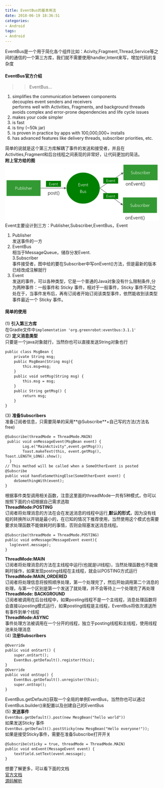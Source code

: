 ```yaml
---
title: EventBus的基本用法
date: 2018-06-19 18:36:51
categories: 
- Android
tags:
- Android
---  
```


EventBus是一个用于简化各个组件比如：Acivity,Fragment,Thread,Service等之间的通信的一个第三方库，我们就不需要使用handler,Intent来写，增加代码的复杂度  

<!--more-->

#### EventBus官方介绍  
>> EventBus...  
1. simplifies the communication between components  
decouples event senders and receivers  
performs well with Activities, Fragments, and background threads  
avoids complex and error-prone dependencies and life cycle issues  
2. makes your code simpler  
3. is fast  
4. is tiny (~50k jar)  
5. is proven in practice by apps with 100,000,000+ installs  
6. has advanced features like delivery threads, subscriber priorities, etc.    

简单的说就是这个第三方库解耦了事件的发送和接受者，并且在Activities,Fragment和后台线程之间表现的非常好，让代码更加的简洁。    
**附上官方给的图**  
![图片](https://github.com/greenrobot/EventBus/raw/master/EventBus-Publish-Subscribe.png)  
Event主要设计到三方：Publisher,Subscriber,EventBus，Event  
1. Publisher  
发送事件的一方  
2. EventBus  
相当于MessageQueue，储存分发Event.  
3.Subscriber  
事件接受者，图中给的要在Subscriber中写onEvent()方法，但是最新的版本已经改成注解就行
4. Event  
发送的事件，可以各种类型，它是一个普通的Java对象没有什么限制条件,分为两种事件：一般事件和 Sticky 事件，相对于一般事件，Sticky 事件不同之处在于，当事件发布后，再有订阅者开始订阅该类型事件，依然能收到该类型事件最近一个 Sticky 事件。  
  

#### 简单的使用  
(1) **引入第三方库**  
在Gradle文件中```implementation 'org.greenrobot:eventbus:3.1.1'```  
(2) **定义消息类型**  
只要是一个java对象就行，当然你也可以直接发送String对象也行  
```
public class MsgBean {
    private String msg;
    public MsgBean(String msg){
        this.msg=msg;
    }
    public void setMsg(String msg) {
        this.msg = msg;
    }
    public String getMsg() {
        return msg;
    }
}
```  
(3) **准备Subscribers**  
准备订阅者信息，只需要简单的采用**@Subscribe**+自己写的方法(方法名free)  
```
@Subscribe(threadMode = ThreadMode.MAIN)
 public void onMessageEvent(MsgBean event) {
        Log.e("MainActivity",event.getMsg());
        Toast.makeText(this, event.getMsg(), Toast.LENGTH_LONG).show();
  }
// This method will be called when a SomeOtherEvent is posted
@Subscribe
public void handleSomethingElse(SomeOtherEvent event) {
    doSomethingWith(event);
}
```  
根据事件类型调用相关函数，注意这里面的threadMode一共有5种模式，你可以按照下面的介绍根据自己需求选取  
**ThreadMode:POSTING**  
订阅者将处理消息的方法在会在发送消息的线程中运行,**默认的形式**，因为没有线程的转换所以开销是最小的，在已知的情况下推荐使用，当然使用这个模式也需要要求处理函数不能做耗时的事情，否则会阻塞发送消息线程。  
```
@Subscribe(threadMode = ThreadMode.POSTING)
public void onMessage(MessageEvent event){
  log(event.message);
}
```  
**ThreadMode:MAIN**  
订阅者将处理消息的方法在主线程中运行(也就是UI线程)，当然处理函数也不能做耗时操作，如果发现posting线程在主线程，就会以POSTING方式运行  
**ThreadMode:MAIN_ORDERED**  
订阅者将处理信息将按照顺序处理，第一个处理完了，然后开始调用第二个消息的处理，与第一个区别是第一个发送了就处理，并不会等待上一个处理完了再处理  
**ThreadMode: BACKGROUND**  
订阅者被调用在后台线程中，如果posting线程不是一个主线程，消息处理函数将会直接以posting模式运行，如果posting线程是主线程，EventBus将依次递送所有事件到单个线程    
**ThreadMode:ASYNC**  
事件处理方法被调用在一个分开的线程，独立于posting线程和主线程，使用线程池来处理消息  
(4) **注册Subscribers**  
```
@Override
public void onStart() {
    super.onStart();
    EventBus.getDefault().register(this);
}
@Override
public void onStop() {
    EventBus.getDefault().unregister(this);
    super.onStop();
}
```  
EventBus.getDefault()获取一个全局的单例EventBus，当然你也可以通过EventBus.builder()来配置以及创建自己的EventBus  
(5) **发送事件**  
```EventBus.getDefault().post(new MesgBean("hello world"))```  
如果发送Sticky 事件  
```EventBus.getDefault().postSticky(new MesgBean("Hello everyone!"));```   
如果是接受Sticky事件，需要在准备Subscribe打开开关  
```
@Subscribe(sticky = true, threadMode = ThreadMode.MAIN)
public void onEvent(MessageEvent event) {   
    textField.setText(event.message);
}
```  
想要了解更多，可以看下面的文档  
[官方文档](http://greenrobot.org/eventbus/documentation/)  
[源码解析](http://a.codekk.com/detail/Android/Trinea/EventBus%20%E6%BA%90%E7%A0%81%E8%A7%A3%E6%9E%90)





